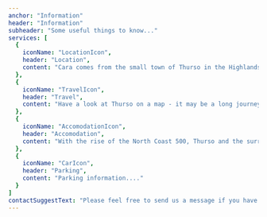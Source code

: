 ```yaml
---
anchor: "Information"
header: "Information"
subheader: "Some useful things to know..."
services: [
  {
    iconName: "LocationIcon",
    header: "Location",
    content: "Cara comes from the small town of Thurso in the Highlands of Scotland, and the wedding ceremony will be held right in the middle of Thurso at St Peter's and St Andrew's Church. Later in the day, the Meal, Speeches, and Ceilidh will happen in the Mey Hall, 20 minutes drive east of Thurso."
  },
  {
    iconName: "TravelIcon",
    header: "Travel",
    content: "Have a look at Thurso on a map - it may be a long journey but it's worth it! If you're planning to drive, you just need to hit the A9 at Perth and follow it to the end. Trains come all the way up to Thurso Train Station, but if you're planning to fly the closest airport is Inverness. Remember to leave a few hours for the last leg from Inverness to Thurso." 
  },
  {
    iconName: "AccomodationIcon",
    header: "Accomodation",
    content: "With the rise of the North Coast 500, Thurso and the surrounding areas have become popular destinations in summer. It's worth booking as far in advance as possible to ensure you get somewhere to stay. Don't limit yourself to Thurso, there will be more accomodation options available in the surrounding area."
  },
  {
    iconName: "CarIcon",
    header: "Parking",
    content: "Parking information...."
  }
]
contactSuggestText: "Please feel free to send us a message if you have any questions about logistics or anything else!"
---
```


